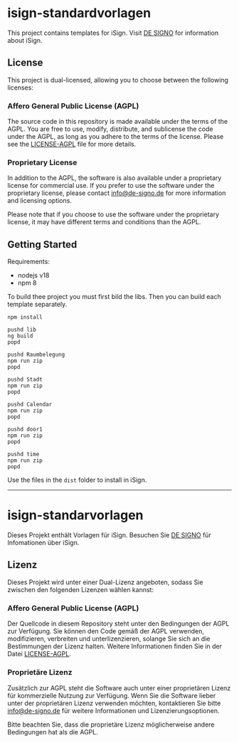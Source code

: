 # isign-standardvorlagen

This project contains templates for iSign. Visit [DE SIGNO](https://de-signo.de) for information about iSign.

## License

This project is dual-licensed, allowing you to choose between the following licenses:

### Affero General Public License (AGPL)

The source code in this repository is made available under the terms of the AGPL. You are free to use, modify, distribute, and sublicense the code under the AGPL, as long as you adhere to the terms of the license. Please see the [LICENSE-AGPL](LICENSE-AGPL) file for more details.

### Proprietary License

In addition to the AGPL, the software is also available under a proprietary license for commercial use. If you prefer to use the software under the proprietary license, please contact [info@de-signo.de](info@de-signo.de) for more information and licensing options.

Please note that if you choose to use the software under the proprietary license, it may have different terms and conditions than the AGPL.

## Getting Started

Requirements:

- nodejs v18
- npm 8

To build thee project you must first bild the libs. Then you can build each template separately.

```
npm install

pushd lib
ng build
popd

pushd Raumbelegung
npm run zip
popd

pushd Stadt
npm run zip
popd

pushd Calendar
npm run zip
popd

pushd door1
npm run zip
popd

pushd time
npm run zip
popd
```

Use the files in the `dist` folder to install in iSign.

---

# isign-standarvorlagen

Dieses Projekt enthält Vorlagen für iSign. Besuchen Sie [DE SIGNO](https://de-signo.de) für Infomationen über iSign.

## Lizenz

Dieses Projekt wird unter einer Dual-Lizenz angeboten, sodass Sie zwischen den folgenden Lizenzen wählen kannst:

### Affero General Public License (AGPL)

Der Quellcode in diesem Repository steht unter den Bedingungen der AGPL zur Verfügung. Sie können den Code gemäß der AGPL verwenden, modifizieren, verbreiten und unterlizenzieren, solange Sie sich an die Bestimmungen der Lizenz halten. Weitere Informationen finden Sie in der Datei [LICENSE-AGPL](LICENSE-AGPL).

### Proprietäre Lizenz

Zusätzlich zur AGPL steht die Software auch unter einer proprietären Lizenz für kommerzielle Nutzung zur Verfügung. Wenn Sie die Software lieber unter der proprietären Lizenz verwenden möchten, kontaktieren Sie bitte [info@de-signo.de](info@de-signo.de) für weitere Informationen und Lizenzierungsoptionen.

Bitte beachten Sie, dass die proprietäre Lizenz möglicherweise andere Bedingungen hat als die AGPL.
